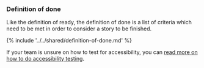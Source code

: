 ### Definition of done

Like the definition of ready, the definition of done is a list of criteria which need to be met in order to consider a story to be finished.

{% include '../../shared/definition-of-done.md' %}

If your team is unsure on how to test for accessibility, you can [read more on how to do accessibility testing](/best-practice/how-to-do-accessibility-testing).